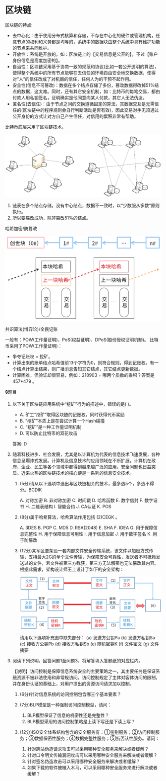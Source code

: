 # 区块链

区块链的特点:

- 去中心化：由于使用分布式核算和存储，不存在中心化的硬件或管理机构，任意节点的权利和义务都是均等的，系统中的数据块由整个系统中具有维护功能的节点来共同维护。
- 开放性：系统是开放的，如：区块链上的【交易信息是公开的】，不过【账户身份信息是高度加密的】。
- 自治性：区块链采用基于协商一致的规范和协议(比如一套公开透明的算法)，使得整个系统中的所有节点能够在去信任的环境自由安全地交换数据，使得对“人”的信任改成了对机器的信任，任何人为的干预不起作用。
- 安全性(信息不可篡改)：数据在多个结点存储了多份，篡改数据得改掉51%结点的数据，这太难。同时，还有其它安全机制，如：比特币的每笔交易，都由付款人用私钥签名，证明确实是他同意向某人付款，其它人无法伪造。 
- 匿名性(去信任)：由于节点之间的交换遵循固定的算法，其数据交互是无需信任的(区块链中的程序规则会自行判断活动是否有效)，因此交易对手无须通过公开身份的方式让对方自己产生信任，对信用的累积非常有帮助。 


比特币底层采用了区块链技术。

![alt text](./区块链/5.png)

1. 链表在多个结点存储，没有中心结点，数据不一致时，以“少数服从多数”原则执行。
2. 所以要篡改成功，除非篡改51%的结点。


哈希加密/防篡改

![alt text](./区块链/6.png)


共识算法(博弈论)/全民记账

一般有：POW(工作量证明)、PoS(权益证明)、DPoS(股份授权证明机制)。
比特币采用了POW(工作量证明)：

- 争夺记账权 = 挖矿。
- 计算出来的账单结点哈希值前13个字符为0，则符合规则，得到记账权。有一个结点计算出结果，则广播消息告知其它结点，其它结点更新数据。
- 计算困难，但验证却很容易，例如：218903 = 哪两个质数的乘积？答案是457*479 。 


🔒题目

1. 以下关于区块链应用系统中“挖矿”行为的描述中，错误的是(  )。

    - A. 矿工“挖矿”取得区块链的记账权，同时获得代币奖励
    - B. “挖矿”本质上是在尝试计算一个Hash碰撞
    - C. “挖矿”是一种工作量证明机制
    - D. 可以防止比特币的双花攻击 

    答案: D



2. 随着科技进步、社会发展，尤其是以计算机为代表的信息技术飞速发展，各种信息呈爆炸式发展。计算机及信息技术的应用领域在不断扩展，计算机在政府、企业、民生等各个领域中都得到越来越广泛的应用，安全问题也日益突显。近来火热的区块链技术的核心便是一系列的信息安全技术。

    1. (5分)请从以下选项中选出与区块链相关的技术，最多选5个，多选不得分。BCDIK

        A. 对称加密  B. 非对称加密  C. 时间戳  D. 哈希函数  E. 数字信封  F. 数字证书  H. 二维表结构  I. 智能合约  J. CA认证  K. POS

    2. (8分)属于哈希算法，哈希算法作用包括 (2)CEGK 。

        A. 3DES  B. PGP  C. MD5  D. RSA(2048)  E. SHA  F. IDEA  G. 用于保障信息完整性 H. 用于保障信息可用性  I. 用于信息加密  J. 用于数字签名  K. 用于防篡改 


    3. (12分)某军区要架设一套内部文件安全传输系统，该文件以加密方式传输，支持最大2G的单个文件传输，为保障安全可靠性，发送者不可抵赖发送过的文件，若文件被第三方截获，第三方无法解密也无法篡改其内容。根据此需求，架构设计师王工设计了如下的安全架构： 

        ![alt text](./区块链/7.png)

        请用以下选项补充图中缺失部分：
        (a) 发送方公钥Pa
        (b) 发送方私钥Sa
        (c) 接收方公钥Pb
        (d) 接收方私钥Sb
        (e) 随机密钥K
        (f) 文件密文
        (g) 文件摘要 

2. 阅读下列说明，回答问题1至问题3，将解答填入答题纸的对应栏内。

    【说明】访问控制是保障信息系统安全的主要策略之一，其主要任务是保证系统资源不被非法使用和非常规访问。访问控制规定了主体对客体访问的限制，并在身份认证的基础上，对用户提出的资源访问请求加以控制。

    1. (6分)针对信息系统的访问控制包含哪三个基本要素？

    2. (7分)BLP模型是一种强制访问控制模型，请问：
        1. BLP模型保证了信息的机密性还是完整性？
        2. BLP模型采用的访问控制策略是上读下写还是下读上写？ 

    3. (12分)ISO安全体系结构包含的安全服务有：①鉴别服务；②访问控制服务；③数据保密性服务；④数据完整性服务；⑤抗否认性服务。请问：

        1. 针对跨站伪造请求攻击可以采用哪种安全服务来解决或者缓解？
        2. 针对口令明文传输漏洞攻击可以采用哪种安全服务来解决或者缓解？
        3. 针对签名伪造攻击可以采用哪种安全服务来解决或者缓解？
        4. 如果下载的软件被植入木马，可以采用哪种安全服务来进行解决或者缓解？